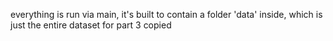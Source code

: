everything is run via main,
it's built to contain a folder 'data' inside, which is just the entire dataset for part 3 copied


